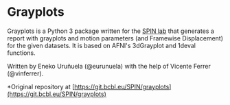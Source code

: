 # Grayplots

Grayplots is a Python 3 package written for the [SPIN lab](https://www.bcbl.eu/groups/) that generates a report with grayplots and motion parameters (and Framewise Displacement) for the given datasets. It is based on AFNI's 3dGrayplot and 1deval functions.

Written by Eneko Uruñuela (@eurunuela) with the help of Vicente Ferrer (@vinferrer).

*Original repository at [https://git.bcbl.eu/SPIN/grayplots](https://git.bcbl.eu/SPIN/grayplots)
